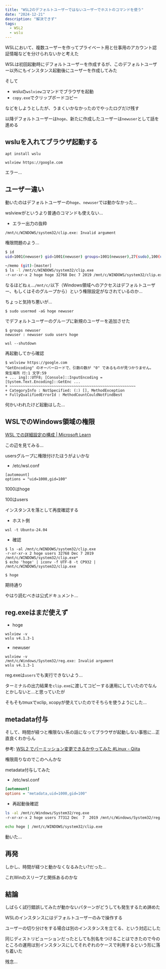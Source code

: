 ```yaml
---
title: "WSL2のデフォルトユーザーではないユーザーでホストのコマンドを使う"
date: "2024-12-21"
description: "解決できず"
tags:
  - WSL2
  - wslu
---
```


WSLにおいて、複数ユーザーを作ってプライベート用と仕事用のアカウント認証情報などを分けられないかと考えた

WSLは初回起動時にデフォルトユーザーを作成するが、このデフォルトユーザー以外にもインスタンス起動後にユーザーを作成してみた

そして

- wsluの`wslview`コマンドでブラウザを起動
- `copy.exe`でクリップボードコピー

などをしようとしたが、うまくいかなかったのでやったログだけ残す

以降デフォルトユーザーは`hoge`、新たに作成したユーザーは`newuser`として話を進める

## wsluを入れてブラウザ起動する

```
apt install wslu
```

```
wslview https://google.com
```

エラー…

## ユーザー違い

動いたのはデフォルトユーザーの`hoge`、`newuser`では動かなかった…

wslviewがというより普通のコマンドも使えない…


- エラー出力の抜粋

```
/mnt/c/WINDOWS/system32/clip.exe: Invalid argument
```

権限問題のよう…

```bash
$ id  
uid=1001(newuser) gid=1001(newuser) groups=1001(newuser),27(sudo),100(users)  
  
~/memo (git)-[master]  
$ ls -l /mnt/c/WINDOWS/system32/clip.exe  
-r-xr-xr-x 2 hoge hoge 32768 Dec 7 2019 /mnt/c/WINDOWS/system32/clip.exe*
```

なるほどねぇ…`/mnt/c/`以下（Windows領域へのアクセスはデフォルトユーザー、もしくはそのグループから）という権限設定がなされているのか…

ちょっと気持ち悪いが…

```
$ sudo usermod -aG hoge newuser
```

でデフォルトユーザーのグループに新規のユーザーを追加させた


```
$ groups newuser  
newuser : newuser sudo users hoge
```

```
wsl --shutdown
```

再起動してから確認

```
$ wslview https://google.com  
"GetEncoding" のオーバーロードで、引数の数が "0" であるものが見つかりません。  
発生場所 行:1 文字:59  
+ ... ing]::UTF8; [Console]::InputEncoding = [System.Text.Encoding]::GetEnc ...  
+ ~~~~~~~~~~~~~~~~~~~~~~~~~~~~~~~~~~~~~~~~~~~~~~~~~~~~~~~~~  
+ CategoryInfo : NotSpecified: (:) [], MethodException  
+ FullyQualifiedErrorId : MethodCountCouldNotFindBest
```

何かいわれたけど起動はした…

## WSLでのWindows領域の権限

[WSL での詳細設定の構成 | Microsoft Learn](https://learn.microsoft.com/ja-jp/windows/wsl/wsl-config)


この辺を見てみる…

usersグループに権限付けたほうがよいかな


- /etc/wsl.conf

```
[automount]  
options = "uid=1000,gid=100"
```

1000はhoge

100はusers

インスタンスを落として再度確認する

- ホスト側

```
wsl -t Ubuntu-24.04
```

- 確認

```
$ ls -al /mnt/c/WINDOWS/system32/clip.exe  
-r-xr-xr-x 2 hoge users 32768 Dec 7 2019 /mnt/c/WINDOWS/system32/clip.exe*
$ echo 'hoge' | iconv -f UTF-8 -t CP932 | /mnt/c/WINDOWS/system32/clip.exe 
  
$ hoge
```

期待通り

やはり読むべきは公式ドキュメント…

## reg.exeはまだ使えず

- hoge

```
wslview -v  
wslu v4.1.3-1
```

- newuser

```
wslview -v  
/mnt/c/Windows/System32/reg.exe: Invalid argument  
wslu v4.1.3-1
```

reg.exeは`users`でも実行できないよう…

ターミナルの出力結果を`clip.exe`に渡してコピーする運用にしていたのでなんとかしないと…と思っていたが

そもそもtmuxでxclip, xcopyが使えていたのでそちらを使うようにした…

## metadata付与

そして、時間が経つと権限ない系の話になってブラウザが起動しない事態に…正直良くわからん

参考: [WSL2 でパーミッション変更できるかやってみた #Linux - Qiita](https://qiita.com/yuinore/items/281d7b5aca08cbb58473)

権限周りなのでこのへんかな

metadata付与してみた

- /etc/wsl.conf

```ini
[automount]  
options = "metadata,uid=1000,gid=100"
```

- 再起動後確認

```bash
ls -al /mnt/c/Windows/System32/reg.exe
-r-xr-xr-x 2 hoge users 77312 Dec  7  2019 /mnt/c/Windows/System32/reg.exe*
```

```bash
echo hoge | /mnt/c/WINDOWS/system32/clip.exe
```

動いた…

## 再発

しかし、時間が経つと動かなくなるみたい?だった…

これWinのスリープと関係あるのかな

## 結論

しばらく試行錯誤してみたが動かないパターンがどうしても発生するため諦めた

WSLのインスタンスにはデフォルトユーザーのみで操作する

ユーザーの切り分けをする場合は別のインスタンスを立てる、という対応にした

同じディストリビューションだったとしても別名をつけることはできたので今のところの運用は別インスタンスにしてそれぞれのケースで利用するという形に落ち着いた

残念…
